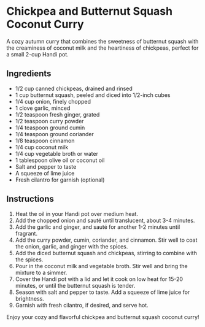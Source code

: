 # Chickpea and Butternut Squash Coconut Curry

A cozy autumn curry that combines the sweetness of butternut squash with the creaminess of coconut milk and the heartiness of chickpeas, perfect for a small 2-cup Handi pot.

## Ingredients
- 1/2 cup canned chickpeas, drained and rinsed
- 1 cup butternut squash, peeled and diced into 1/2-inch cubes
- 1/4 cup onion, finely chopped
- 1 clove garlic, minced
- 1/2 teaspoon fresh ginger, grated
- 1/2 teaspoon curry powder
- 1/4 teaspoon ground cumin
- 1/4 teaspoon ground coriander
- 1/8 teaspoon cinnamon
- 1/4 cup coconut milk
- 1/4 cup vegetable broth or water
- 1 tablespoon olive oil or coconut oil
- Salt and pepper to taste
- A squeeze of lime juice
- Fresh cilantro for garnish (optional)

## Instructions
1. Heat the oil in your Handi pot over medium heat.
2. Add the chopped onion and sauté until translucent, about 3-4 minutes.
3. Add the garlic and ginger, and sauté for another 1-2 minutes until fragrant.
4. Add the curry powder, cumin, coriander, and cinnamon. Stir well to coat the onion, garlic, and ginger with the spices.
5. Add the diced butternut squash and chickpeas, stirring to combine with the spices.
6. Pour in the coconut milk and vegetable broth. Stir well and bring the mixture to a simmer.
7. Cover the Handi pot with a lid and let it cook on low heat for 15-20 minutes, or until the butternut squash is tender.
8. Season with salt and pepper to taste. Add a squeeze of lime juice for brightness.
9. Garnish with fresh cilantro, if desired, and serve hot.

Enjoy your cozy and flavorful chickpea and butternut squash coconut curry!